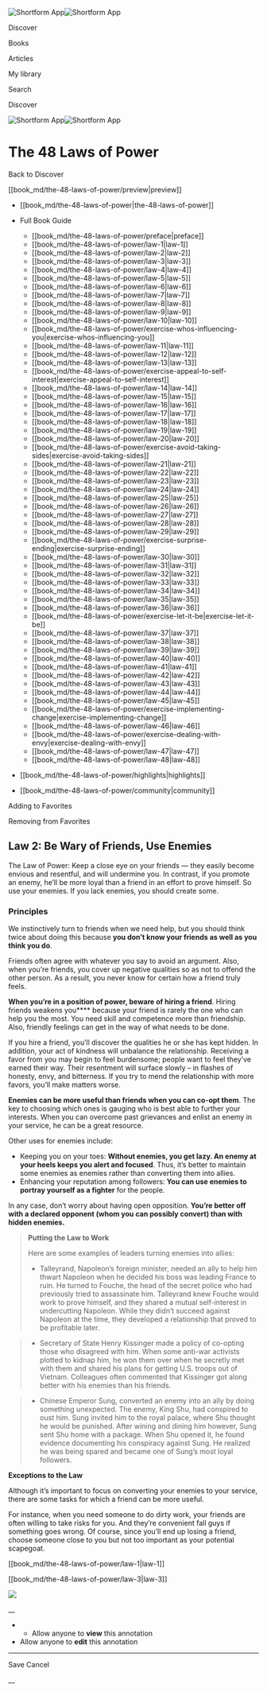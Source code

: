 ![Shortform App](/img/logo.36a2399e.svg)![Shortform App](/img/logo-dark.70c1b072.svg)

Discover

Books

Articles

My library

Search

Discover

![Shortform App](/img/logo.36a2399e.svg)![Shortform App](/img/logo-dark.70c1b072.svg)

# The 48 Laws of Power

Back to Discover

[[book_md/the-48-laws-of-power/preview|preview]]

  * [[book_md/the-48-laws-of-power|the-48-laws-of-power]]
  * Full Book Guide

    * [[book_md/the-48-laws-of-power/preface|preface]]
    * [[book_md/the-48-laws-of-power/law-1|law-1]]
    * [[book_md/the-48-laws-of-power/law-2|law-2]]
    * [[book_md/the-48-laws-of-power/law-3|law-3]]
    * [[book_md/the-48-laws-of-power/law-4|law-4]]
    * [[book_md/the-48-laws-of-power/law-5|law-5]]
    * [[book_md/the-48-laws-of-power/law-6|law-6]]
    * [[book_md/the-48-laws-of-power/law-7|law-7]]
    * [[book_md/the-48-laws-of-power/law-8|law-8]]
    * [[book_md/the-48-laws-of-power/law-9|law-9]]
    * [[book_md/the-48-laws-of-power/law-10|law-10]]
    * [[book_md/the-48-laws-of-power/exercise-whos-influencing-you|exercise-whos-influencing-you]]
    * [[book_md/the-48-laws-of-power/law-11|law-11]]
    * [[book_md/the-48-laws-of-power/law-12|law-12]]
    * [[book_md/the-48-laws-of-power/law-13|law-13]]
    * [[book_md/the-48-laws-of-power/exercise-appeal-to-self-interest|exercise-appeal-to-self-interest]]
    * [[book_md/the-48-laws-of-power/law-14|law-14]]
    * [[book_md/the-48-laws-of-power/law-15|law-15]]
    * [[book_md/the-48-laws-of-power/law-16|law-16]]
    * [[book_md/the-48-laws-of-power/law-17|law-17]]
    * [[book_md/the-48-laws-of-power/law-18|law-18]]
    * [[book_md/the-48-laws-of-power/law-19|law-19]]
    * [[book_md/the-48-laws-of-power/law-20|law-20]]
    * [[book_md/the-48-laws-of-power/exercise-avoid-taking-sides|exercise-avoid-taking-sides]]
    * [[book_md/the-48-laws-of-power/law-21|law-21]]
    * [[book_md/the-48-laws-of-power/law-22|law-22]]
    * [[book_md/the-48-laws-of-power/law-23|law-23]]
    * [[book_md/the-48-laws-of-power/law-24|law-24]]
    * [[book_md/the-48-laws-of-power/law-25|law-25]]
    * [[book_md/the-48-laws-of-power/law-26|law-26]]
    * [[book_md/the-48-laws-of-power/law-27|law-27]]
    * [[book_md/the-48-laws-of-power/law-28|law-28]]
    * [[book_md/the-48-laws-of-power/law-29|law-29]]
    * [[book_md/the-48-laws-of-power/exercise-surprise-ending|exercise-surprise-ending]]
    * [[book_md/the-48-laws-of-power/law-30|law-30]]
    * [[book_md/the-48-laws-of-power/law-31|law-31]]
    * [[book_md/the-48-laws-of-power/law-32|law-32]]
    * [[book_md/the-48-laws-of-power/law-33|law-33]]
    * [[book_md/the-48-laws-of-power/law-34|law-34]]
    * [[book_md/the-48-laws-of-power/law-35|law-35]]
    * [[book_md/the-48-laws-of-power/law-36|law-36]]
    * [[book_md/the-48-laws-of-power/exercise-let-it-be|exercise-let-it-be]]
    * [[book_md/the-48-laws-of-power/law-37|law-37]]
    * [[book_md/the-48-laws-of-power/law-38|law-38]]
    * [[book_md/the-48-laws-of-power/law-39|law-39]]
    * [[book_md/the-48-laws-of-power/law-40|law-40]]
    * [[book_md/the-48-laws-of-power/law-41|law-41]]
    * [[book_md/the-48-laws-of-power/law-42|law-42]]
    * [[book_md/the-48-laws-of-power/law-43|law-43]]
    * [[book_md/the-48-laws-of-power/law-44|law-44]]
    * [[book_md/the-48-laws-of-power/law-45|law-45]]
    * [[book_md/the-48-laws-of-power/exercise-implementing-change|exercise-implementing-change]]
    * [[book_md/the-48-laws-of-power/law-46|law-46]]
    * [[book_md/the-48-laws-of-power/exercise-dealing-with-envy|exercise-dealing-with-envy]]
    * [[book_md/the-48-laws-of-power/law-47|law-47]]
    * [[book_md/the-48-laws-of-power/law-48|law-48]]
  * [[book_md/the-48-laws-of-power/highlights|highlights]]
  * [[book_md/the-48-laws-of-power/community|community]]



Adding to Favorites 

Removing from Favorites 

## Law 2: Be Wary of Friends, Use Enemies

The Law of Power: Keep a close eye on your friends — they easily become envious and resentful, and will undermine you. In contrast, if you promote an enemy, he’ll be more loyal than a friend in an effort to prove himself. So use your enemies. If you lack enemies, you should create some.

### Principles

We instinctively turn to friends when we need help, but you should think twice about doing this because **you don’t know your friends as well as you think you do**.

Friends often agree with whatever you say to avoid an argument. Also, when you’re friends, you cover up negative qualities so as not to offend the other person. As a result, you never know for certain how a friend truly feels.

**When you’re in a position of power, beware of hiring a friend**. Hiring friends weakens you**** because your friend is rarely the one who can help you the most. You need skill and competence more than friendship. Also, friendly feelings can get in the way of what needs to be done.

If you hire a friend, you’ll discover the qualities he or she has kept hidden. In addition, your act of kindness will unbalance the relationship. Receiving a favor from you may begin to feel burdensome; people want to feel they’ve earned their way. Their resentment will surface slowly – in flashes of honesty, envy, and bitterness. If you try to mend the relationship with more favors, you’ll make matters worse.

**Enemies can be more useful than friends when you can co-opt them**. The key to choosing which ones is gauging who is best able to further your interests. When you can overcome past grievances and enlist an enemy in your service, he can be a great resource.

Other uses for enemies include:

  * Keeping you on your toes: **Without enemies, you get lazy. An enemy at your heels keeps you alert and focused**. Thus, it’s better to maintain some enemies as enemies rather than converting them into allies.
  * Enhancing your reputation among followers: **You can use enemies to portray yourself as a fighter** for the people. 



In any case, don’t worry about having open opposition. **You’re better off with a declared opponent (whom you can possibly convert) than with hidden enemies.**

> **Putting the Law to Work**
> 
> Here are some examples of leaders turning enemies into allies:
> 
>   * Talleyrand, Napoleon’s foreign minister, needed an ally to help him thwart Napoleon when he decided his boss was leading France to ruin. He turned to Fouche, the head of the secret police who had previously tried to assassinate him. Talleyrand knew Fouche would work to prove himself, and they shared a mutual self-interest in undercutting Napoleon. While they didn’t succeed against Napoleon at the time, they developed a relationship that proved to be profitable later.
> 

>   * Secretary of State Henry Kissinger made a policy of co-opting those who disagreed with him. When some anti-war activists plotted to kidnap him, he won them over when he secretly met with them and shared his plans for getting U.S. troops out of Vietnam. Colleagues often commented that Kissinger got along better with his enemies than his friends.
> 

>   * Chinese Emperor Sung, converted an enemy into an ally by doing something unexpected. The enemy, King Shu, had conspired to oust him. Sung invited him to the royal palace, where Shu thought he would be punished. After wining and dining him however, Sung sent Shu home with a package. When Shu opened it, he found evidence documenting his conspiracy against Sung. He realized he was being spared and became one of Sung’s most loyal followers.
> 


**Exceptions to the Law**

Although it’s important to focus on converting your enemies to your service, there are some tasks for which a friend can be more useful.

For instance, when you need someone to do dirty work, your friends are often willing to take risks for you. And they’re convenient fall guys if something goes wrong. Of course, since you’ll end up losing a friend, choose someone close to you but not too important as your potential scapegoat.

[[book_md/the-48-laws-of-power/law-1|law-1]]

[[book_md/the-48-laws-of-power/law-3|law-3]]

![](https://bat.bing.com/action/0?ti=56018282&Ver=2&mid=49d03fb9-acca-43a8-8b27-56e2edf24c29&sid=1711133063fa11eebdec89a8b8ae3bbc&vid=171147a063fa11eea7440fcfeb230d96&vids=0&msclkid=N&pi=0&lg=en-US&sw=800&sh=600&sc=24&nwd=1&tl=Shortform%20%7C%20Book&p=https%3A%2F%2Fwww.shortform.com%2Fapp%2Fbook%2Fthe-48-laws-of-power%2Flaw-2&r=&lt=435&evt=pageLoad&sv=1&rn=107817)

__

  *   * Allow anyone to **view** this annotation
  * Allow anyone to **edit** this annotation



* * *

Save Cancel

__



